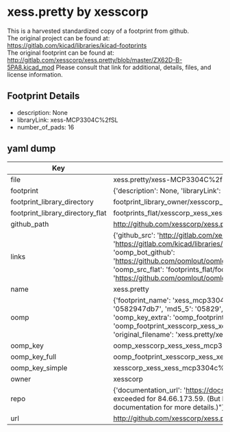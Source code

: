# xess.pretty by xesscorp  
This is a harvested standardized copy of a footprint from github.  
The original project can be found at:  
https://gitlab.com/kicad/libraries/kicad-footprints  
The original footprint can be found at:
http://gitlab.com/xesscorp/xess.pretty/blob/master/ZX62D-B-5PA8.kicad_mod
Please consult that link for additional, details, files, and license information.  
## Footprint Details
* description: None  
* libraryLink: xess-MCP3304C%2fSL  
* number_of_pads: 16  
## yaml dump  
| Key | Value |  
| --- | --- |  
| file | xess.pretty/xess-MCP3304C%2fSL.kicad_mod |  
| footprint | {'description': None, 'libraryLink': 'xess-MCP3304C%2fSL', 'number_of_pads': 16} |  
| footprint_library_directory | footprint_library_owner/xesscorp_xess.pretty |  
| footprint_library_directory_flat | footprints_flat/xesscorp_xess_xess_mcp3304c%2fsl/working |  
| github_path | http://github.com/xesscorp/xess.pretty/blob/master/xess-MCP3304C%2fSL.kicad_mod |  
| links | {'github_src': 'http://gitlab.com/xesscorp/xess.pretty/blob/master/ZX62D-B-5PA8.kicad_mod', 'github_src_repo': 'https://gitlab.com/kicad/libraries/kicad-footprints', 'oomp_bot': 'footprints/xesscorp_xess_xess_mcp3304c%2fsl/working', 'oomp_bot_github': 'https://github.com/oomlout/oomlout_oomp_footprint_bot/tree/main/footprints/xesscorp_xess_xess_mcp3304c%2fsl/working', 'oomp_src_flat': 'footprints_flat/footprints_flat/xesscorp_xess_xess_mcp3304c%2fsl/working', 'oomp_src_flat_github': 'https://github.com/oomlout/oomlout_oomp_footprint_src/tree/main/footprints_flat/xesscorp_xess_xess_mcp3304c%2fsl/working'} |  
| name | xess.pretty |  
| oomp | {'footprint_name': 'xess_mcp3304c%2fsl', 'library_name': 'xess', 'md5': '0582947db73d76b8d780cfd29fea59a6', 'md5_10': '0582947db7', 'md5_5': '05829', 'md5_6': '058294', 'oomp_key': 'oomp_xesscorp_xess_xess_mcp3304c%2fsl', 'oomp_key_extra': 'oomp_footprint_xesscorp_xess_xess_mcp3304c%2fsl', 'oomp_key_full': 'oomp_footprint_xesscorp_xess_xess_mcp3304c%2fsl_058294', 'oomp_key_simple': 'xesscorp_xess_xess_mcp3304c%2fsl', 'original_filename': 'xess.pretty/xess-MCP3304C%2fSL.kicad_mod', 'owner_name': 'xesscorp'} |  
| oomp_key | oomp_xesscorp_xess_xess_mcp3304c%2fsl |  
| oomp_key_full | oomp_footprint_xesscorp_xess_xess_mcp3304c%2fsl |  
| oomp_key_simple | xesscorp_xess_xess_mcp3304c%2fsl |  
| owner | xesscorp |  
| repo | {'documentation_url': 'https://docs.github.com/rest/overview/resources-in-the-rest-api#rate-limiting', 'message': "API rate limit exceeded for 84.66.173.59. (But here's the good news: Authenticated requests get a higher rate limit. Check out the documentation for more details.)"} |  
| url | http://github.com/xesscorp/xess.pretty |  

